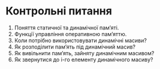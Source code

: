 # Контрольні питання

1. Поняття статичної та динамічної пам’яті.
1. Функції управління оперативною пам’яттю.
1. Коли потрібно використовувати динамічні масиви?
1. Як розподілити пам’ять під динамічний масив?
1. Як вивільнити пам’ять, зайняту динамічним масивом?
1. Як звернутися до i-го елементу динамічного масиву?
